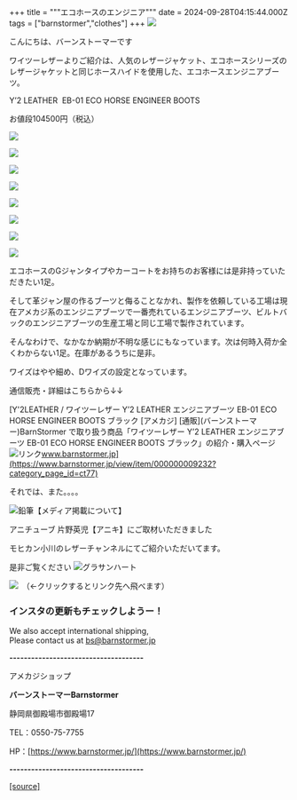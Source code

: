 +++
title = """エコホースのエンジニア"""
date = 2024-09-28T04:15:44.000Z
tags = ["barnstormer","clothes"]
+++
[![](https://stat.ameba.jp/user_images/20231023/16/barnstormer-go/b2/03/p/o0420015015354743273.png)](https://ameblo.jp/barnstormer-go/entry-12825670498.html)

こんにちは、バーンストーマーです

ワイツーレザーよりご紹介は、人気のレザージャケット、エコホースシリーズのレザージャケットと同じホースハイドを使用した、エコホースエンジニアブーツ。

Y’2 LEATHER  EB-01 ECO HORSE ENGINEER BOOTS

お値段104500円（税込）

[![](https://stat.ameba.jp/user_images/20240928/13/barnstormer-go/65/68/j/o0466070015491486610.jpg)](https://stat.ameba.jp/user_images/20240928/13/barnstormer-go/65/68/j/o0466070015491486610.jpg)

[![](https://stat.ameba.jp/user_images/20240928/13/barnstormer-go/c3/64/j/o0466070015491486612.jpg)](https://stat.ameba.jp/user_images/20240928/13/barnstormer-go/c3/64/j/o0466070015491486612.jpg)

[![](https://stat.ameba.jp/user_images/20240928/13/barnstormer-go/86/3d/j/o0466070015491486613.jpg)](https://stat.ameba.jp/user_images/20240928/13/barnstormer-go/86/3d/j/o0466070015491486613.jpg)

[![](https://stat.ameba.jp/user_images/20240928/13/barnstormer-go/98/44/j/o0466070015491486614.jpg)](https://stat.ameba.jp/user_images/20240928/13/barnstormer-go/98/44/j/o0466070015491486614.jpg)

[![](https://stat.ameba.jp/user_images/20240928/13/barnstormer-go/68/b1/j/o0466070015491486615.jpg)](https://stat.ameba.jp/user_images/20240928/13/barnstormer-go/68/b1/j/o0466070015491486615.jpg)

[![](https://stat.ameba.jp/user_images/20240928/13/barnstormer-go/7a/db/j/o0466070015491486617.jpg)](https://stat.ameba.jp/user_images/20240928/13/barnstormer-go/7a/db/j/o0466070015491486617.jpg)

[![](https://stat.ameba.jp/user_images/20240928/13/barnstormer-go/47/b2/j/o0466070015491486619.jpg)](https://stat.ameba.jp/user_images/20240928/13/barnstormer-go/47/b2/j/o0466070015491486619.jpg)

[![](https://stat.ameba.jp/user_images/20240928/13/barnstormer-go/09/3e/j/o0466070015491486621.jpg)](https://stat.ameba.jp/user_images/20240928/13/barnstormer-go/09/3e/j/o0466070015491486621.jpg)

エコホースのGジャンタイプやカーコートをお持ちのお客様には是非持っていただきたい1足。

そして革ジャン屋の作るブーツと侮ることなかれ、製作を依頼している工場は現在アメカジ系のエンジニアブーツで一番売れているエンジニアブーツ、ビルトバックのエンジニアブーツの生産工場と同じ工場で製作されています。

そんなわけで、なかなか納期が不明な感じにもなっています。次は何時入荷か全くわからない1足。在庫があるうちに是非。

ワイズはやや細め、Dワイズの設定となっています。

通信販売・詳細はこちらから↓↓

[Y'2LEATHER / ワイツーレザー Y’2 LEATHER エンジニアブーツ EB-01 ECO HORSE ENGINEER BOOTS ブラック \[アメカジ\] \[通販\](バーンストーマー)BarnStormer で取り扱う商品「ワイツーレザー Y’2 LEATHER エンジニアブーツ EB-01 ECO HORSE ENGINEER BOOTS ブラック」の紹介・購入ページ![リンク](https://c.stat100.ameba.jp/ameblo/symbols/v3.20.0/svg/gray/editor_link.svg)www.barnstormer.jp](https://www.barnstormer.jp/view/item/000000009232?category_page_id=ct77)

それでは、また。。。。

![鉛筆](https://stat100.ameba.jp/blog/ucs/img/char/char3/519.png)【メディア掲載について】

アニチューブ 片野英児【アニキ】にご取材いただきました

モヒカン小川のレザーチャンネルにてご紹介いただいてます。

是非ご覧ください ![グラサンハート](https://stat100.ameba.jp/blog/ucs/img/char/char3/148.png)

[![](https://stat.ameba.jp/user_images/20230412/16/barnstormer-go/6a/23/p/o0108010815269242493.png)](https://www.instagram.com/barnstormer_daily/)　（←クリックするとリンク先へ飛べます）

### インスタの更新もチェックしようー！

We also accept international shipping,  
Please contact us at bs@barnstormer.jp

**\-------------------------------------**

アメカジショップ

**バーンストーマーBarnstormer**

静岡県御殿場市御殿場17

TEL：0550-75-7755

HP：[https://www.barnstormer.jp/](https://www.barnstormer.jp/)

**\-------------------------------------**

[[source]](https://ameblo.jp/barnstormer-go/entry-12869216471.html)
